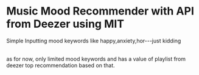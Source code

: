 <h1>Music Mood Recommender with API from Deezer using MIT</h1>
<p>Simple Inputting mood keywords like happy,anxiety,hor---just kidding</p>
<p><br>as for now, only limited mood keywords and has a value of playlist from deezer top recommendation based on that.<br></p>
<p></p>

